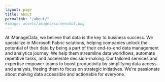 ```yaml
---
layout: page
title: About
permalink: "/about/"
#image: assets/images/screenshot.png
---
```


At iManageData, we believe that data is the key to business success. We specialize in Microsoft Fabric solutions, helping companies unlock the potential of their data by being a part of their end-to-end data management and analytics journey.  We help them streamline data workflows, automate repetitive tasks, and accelerate decision-making. Our tailored services and expertise empower teams to boost productivity by simplifying data access and analysis, freeing them to focus on strategic initiatives.  We're passionate about making data accessible and actionable for everyone.

